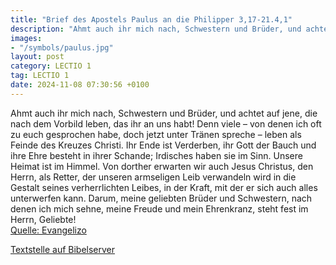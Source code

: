 ```yaml
---
title: "Brief des Apostels Paulus an die Philipper 3,17-21.4,1"
description: "Ahmt auch ihr mich nach, Schwestern und Brüder, und achtet auf jene, die nach dem Vorbild leben, das ihr an uns habt! Denn viele – von denen ich oft zu euch gesprochen habe, doch jetzt unter Tränen spreche – leben als Feinde des Kreuzes Christi. Ihr Ende ist Verderben, ihr Gott d...."
images:
- "/symbols/paulus.jpg"
layout: post
category: LECTIO 1
tag: LECTIO 1
date: 2024-11-08 07:30:56 +0100
---
```

Ahmt auch ihr mich nach, Schwestern und Brüder, und achtet auf jene, die nach dem Vorbild leben, das ihr an uns habt!
Denn viele – von denen ich oft zu euch gesprochen habe, doch jetzt unter Tränen spreche – leben als Feinde des Kreuzes Christi.
Ihr Ende ist Verderben, ihr Gott der Bauch und ihre Ehre besteht in ihrer Schande; Irdisches haben sie im Sinn.<!--more-->
Unsere Heimat ist im Himmel. Von dorther erwarten wir auch Jesus Christus, den Herrn, als Retter,
der unseren armseligen Leib verwandeln wird in die Gestalt seines verherrlichten Leibes, in der Kraft, mit der er sich auch alles unterwerfen kann.
Darum, meine geliebten Brüder und Schwestern, nach denen ich mich sehne, meine Freude und mein Ehrenkranz, steht fest im Herrn, Geliebte!<br>
[Quelle: Evangelizo](https://evangeliumtagfuertag.org/DE/gospel)

[Textstelle auf Bibelserver](https://www.bibleserver.com/EU/Philipper3,17-21.4,1)
